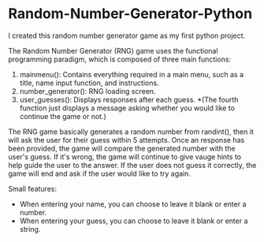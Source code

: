 # Random-Number-Generator-Python

I created this random number generator game as my first python project.

The Random Number Generator (RNG) game uses the functional programming paradigm, which is composed of three main functions:
1. mainmenu(): 
   Contains everything required in a main menu, such as a title, name input function, and instructions.
2. number_generator(): 
   RNG loading screen.
3. user_guesses():
   Displays responses after each guess.
*(The fourth function just displays a message asking whether you would like to continue the game or not.)

The RNG game basically generates a random number from randint(), then it will ask the user for their guess within 5 attempts.
Once an response has been provided, the game will compare the generated number with the user's guess. If it's wrong, the game
will continue to give vauge hints to help guide the user to the answer. If the user does not guess it correctly, the game will
end and ask if the user would like to try again.

Small features:
- When entering your name, you can choose to leave it blank or enter a number.
- When entering your guess, you can choose to leave it blank or enter a string.
